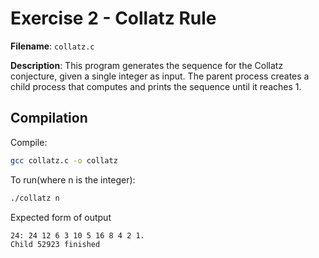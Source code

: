 # Exercise 2 - Collatz Rule

**Filename**: `collatz.c`

**Description**: This program generates the sequence for the Collatz conjecture, given a single integer as input. The parent process creates a child process that computes and prints the sequence until it reaches 1.

## Compilation
Compile:
```bash
gcc collatz.c -o collatz
```
To run(where n is the integer):
```bash
./collatz n

```
Expected form of output
```bash
24: 24 12 6 3 10 5 16 8 4 2 1.
Child 52923 finished

```
